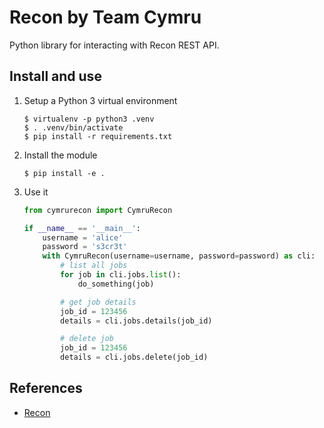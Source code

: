 # Recon by Team Cymru

Python library for interacting with Recon REST API.

## Install and use

1.  Setup a Python 3 virtual environment

        $ virtualenv -p python3 .venv
        $ . .venv/bin/activate
        $ pip install -r requirements.txt

2.  Install the module

        $ pip install -e .

3.  Use it

    ~~~.py
    from cymrurecon import CymruRecon

    if __name__ == '__main__':
        username = 'alice'
        password = 's3cr3t'
        with CymruRecon(username=username, password=password) as cli:
            # list all jobs
            for job in cli.jobs.list():
                do_something(job)

            # get job details
            job_id = 123456
            details = cli.jobs.details(job_id)

            # delete job
            job_id = 123456
            details = cli.jobs.delete(job_id)
    ~~~

## References

*   [Recon](https://www.team-cymru.com/cyber-threat-hunting-tools)
